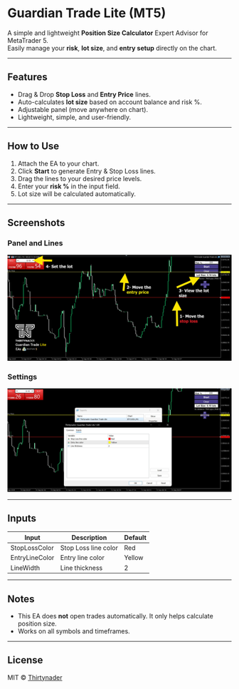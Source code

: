 # Guardian Trade Lite (MT5)

A simple and lightweight **Position Size Calculator** Expert Advisor for MetaTrader 5.  
Easily manage your **risk**, **lot size**, and **entry setup** directly on the chart.

---

## Features
-  Drag & Drop **Stop Loss** and **Entry Price** lines.
-  Auto-calculates **lot size** based on account balance and risk %.
-  Adjustable panel (move anywhere on chart).
-  Lightweight, simple, and user-friendly.

---

## How to Use
1. Attach the EA to your chart.
2. Click **Start** to generate Entry & Stop Loss lines.
3. Drag the lines to your desired price levels.
4. Enter your **risk %** in the input field.
5. Lot size will be calculated automatically.

---

## Screenshots

### Panel and Lines
![Guardian Trade Lite Screenshot 1](Screenshot-GT1.jpg)

### Settings
![Guardian Trade Lite Screenshot 2](Screenshot-GT2.jpg)

---

## Inputs
| Input              | Description              | Default |
|--------------------|--------------------------|---------|
| StopLossColor      | Stop Loss line color     | Red     |
| EntryLineColor     | Entry line color         | Yellow  |
| LineWidth          | Line thickness           | 2       |

---

## Notes
- This EA does **not** open trades automatically. It only helps calculate position size.
- Works on all symbols and timeframes.

---

## License
MIT © [Thirtynader](https://github.com/Thirtynader)

